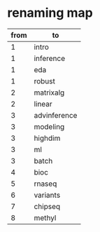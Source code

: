 # renaming map

from | to
--- | ---
1 | intro
1 | inference
1 | eda
1 | robust
2 | matrixalg
2 | linear
3 | advinference
3 | modeling
3 | highdim
3 | ml
3 | batch
4 | bioc
5 | rnaseq
6 | variants
7 | chipseq
8 | methyl
